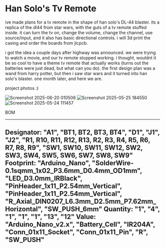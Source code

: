 # Han Solo's Tv Remote

ive made plans for a tv remote in the shape of han solo's DL-44 blaster. its a replica of the dl44 from star wars, with the guts of a tv remote stuffed inside. it can turn the tv on, change the volume, change the channel, use source/input, and it also has basic directional controls. i will 3d print the casing and order the boards from jlcpcb. 

i got the idea a couple days after highway was announced. we were trying to watch a movie, and our tv remote stopped working. i thought, wouldnt it be so cool to have a theme tv remote that actually works (turns out the batteries were just dead, but what can you do). the first design plan was a wand from harry potter, but then i saw star wars and it turned into han solo's blaster. one month later, and here we are.

project photos :)

![Screenshot 2025-06-20 010506](https://github.com/user-attachments/assets/e7ccb0ef-995f-4340-aab0-24641076a3f2)
![Screenshot 2025-05-25 184550](https://github.com/user-attachments/assets/032af1c7-7dbb-4f2f-b999-609e1e6c37f5)
![Screenshot 2025-05-24 111457](https://github.com/user-attachments/assets/bc6e6a77-99ec-4360-ab8b-aaeec6402e78)

BOM

---
Designator: "A1", "BT1, BT2, BT3, BT4", "D1", "J1", "J2", "R1, R10, R11, R12, R13, R2, R3, R4, R5, R6, R7, R8, R9", "SW1, SW10, SW11, SW12, SW2, SW3, SW4, SW5, SW6, SW7, SW8, SW9"	
Footprint: "Arduino_Nano", "SolderWire-0.1sqmm_1x02_P3.6mm_D0.4mm_OD1mm", "LED_D3.0mm_IRBlack", "PinHeader_1x11_P2.54mm_Vertical", "PinHeader_1x11_P2.54mm_Vertical", "R_Axial_DIN0207_L6.3mm_D2.5mm_P7.62mm_Horizontal", "SW_PUSH_6mm"
Quantity:	"1", "4", "1", "1", "1", "13", "12"
Value: "Arduino_Nano_v2.x", "Battery_Cell", "IR204A", "Conn_01x11_Socket", "Conn_01x11_Pin", "R", "SW_PUSH"
---
